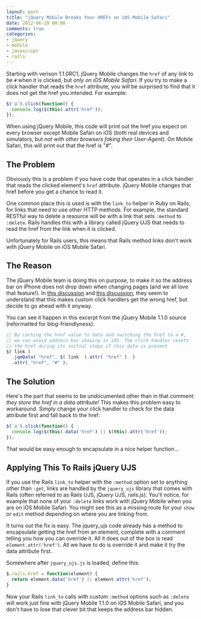 ```yaml
---
layout: post
title: "jQuery Mobile Breaks Your HREFs on iOS Mobile Safari"
date: 2012-06-29 00:00
comments: true
categories:
- jquery
- mobile
- javascript
- rails
---
```


Starting with verison 1.1.0RC1, jQuery Mobile changes the `href` of any link to be `#` when it is clicked, but _only on iOS Mobile Safari_. If you try to make a click handler that reads the `href` attribute, you will be surprised to find that it does not get the href you intended. For example:

```javascript
$('a').click(function() {
  console.log($(this).attr('href'));
});
```

When using jQuery Mobile, this code will print out the href you expect on every browser except Mobile Safari on iOS (both real devices and simulators, but _not with other browsers faking their User-Agent_). On Mobile Safari, this will print out that the href is "#".

## The Problem

Obviously this is a problem if you have code that operates in a click handler that reads the clicked element's `href` attribute. jQuery Mobile changes that href before you get a chance to read it.

One common place this is used is with the `link_to` helper in Ruby on Rails, for links that need to use other HTTP methods. For example, the standard RESTful way to delete a resource will be with a link that sets `:method` to `:delete`. Rails handles this with a library called jQuery UJS that needs to read the href from the link when it is clicked.

Unfortunately for Rails users, this means that Rails method links don't work with jQuery Mobile on iOS Mobile Safari.

<!-- MORE -->


## The Reason

The jQuery Mobile team is doing this on purpose, to make it so the address bar on iPhone does not drop down when changing pages (and we all love that feature!). In [this discussion](https://github.com/jquery/jquery-mobile/issues/3777) and [this discussion](https://github.com/jquery/jquery-mobile/issues/3686), they seem to understand that this makes custom click handlers get the wrong href, but decide to go ahead with it anyway.

You can see it happen in this excerpt from the jQuery Mobile 1.1.0 source (reformatted for blog-friendlyness):

```javascript
// By caching the href value to data and switching the href to a #,
// we can avoid address bar showing in iOS. The click handler resets
// the href during its initial steps if this data is present
$( link )
  .jqmData( "href", $( link  ).attr( "href" )  )
  .attr( "href", "#" );
```

## The Solution

Here's the part that seems to be undocumented other than in that comment: _they store the href in a data attribute!_ This makes this problem easy to workaround. Simply change your click handler to check for the data attribute first and fall back to the href:

```javascript
$('a').click(function() {
  console.log($(this).data('href') || $(this).attr('href'));
});
```

That would be easy enough to encapsulate in a nice helper function...

## Applying This To Rails jQuery UJS

If you use the Rails `link_to` helper with the `:method` option set to anything other than `:get`, links are handled by the `jquery_ujs` library that comes with Rails (often referred to as Rails UJS, jQuery UJS, rails.js). You'll notice, for example that none of your `:delete` links work with jQuery Mobile when you are on iOS Mobile Safari. You might see this as a missing route for your `show` or `edit` method depending on where you are linking from.

It turns out the fix is easy. The jquery_ujs code already has a method to encapsulate getting the href from an element, complete with a comment telling you how you can override it. All it does out of the box is read `element.attr('href')`. All we have to do is override it and make it try the data attribute first.

Somewhere after `jquery_ujs.js` is loaded, define this:

```javascript
$.rails.href = function(element) {
  return element.data('href') || element.attr('href');
}
```

Now your Rails `link_to` calls with custom `:method` options such as `:delete` will work just fine with jQuery Mobile 1.1.0 on iOS Mobile Safari, and you don't have to lose that clever bit that keeps the address bar hidden.
